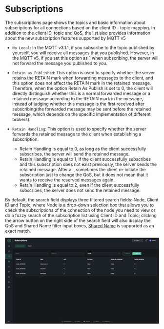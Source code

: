 # Subscriptions

The subscriptions page shows the topics and basic information about subscriptions for all connections based on the client ID - topic mapping. In addition to the client ID, topic and QoS, the list also provides information about the new subscription features supported by MQTT v5

- `No Local`: In the MQTT v3.1.1, if you subscribe to the topic published by yourself, you will receive all messages that you published. However, in the MQTT v5, if you set this option as 1 when subscribing, the server will not forward the message you published to you.
- `Retain as Published`: This option is used to specify whether the server retains the RETAIN mark when forwarding messages to the client, and this option does not affect the RETAIN mark in the retained message. Therefore, when the option Retain As Publish is set to 0, the client will directly distinguish whether this is a normal forwarded message or a retained message according to the RETAIN mark in the message, instead of judging whether this message is the first received after subscribing(the forwarded message may be sent before the retained message, which depends on the specific implementation of different brokers).
- `Retain Handling`: This option is used to specify whether the server forwards the retained message to the client when establishing a subscription.
  
  - Retain Handling is equal to 0, as long as the client successfully subscribes, the server will send the retained message.
  - Retain Handling is equal to 1, if the client successfully subscribes and this subscription does not exist previously, the server sends the retained message. After all, sometimes the client re-initiate the subscription just to change the QoS, but it does not mean that it wants to receive the reserved messages again.
  - Retain Handling is equal to 2, even if the client successfully subscribes, the server does not send the retained message.

By default, the search field displays three filtered search fields: Node, Client ID and Topic, where Node is a drop-down selection box that allows you to check the subscriptions of the connection of the node you need to view or do a fuzzy search of the subscription list using Client ID and Topic; clicking the arrow button on the right side of the search field will also display the QoS and Shared Name filter input boxes, [Shared Name](../../advanced/shared-subscriptions.md#shared-subscriptions-in-group) is supported as an exact match.

![Subscriptions](../assets/subscriptions.png)


